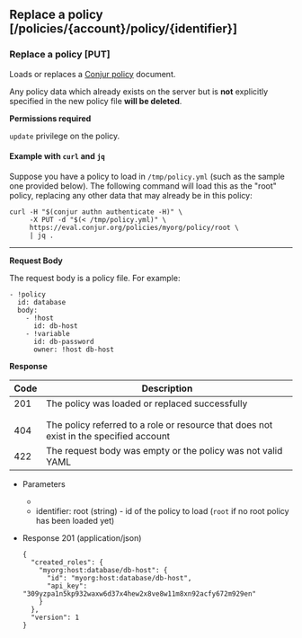## Replace a policy [/policies/{account}/policy/{identifier}]

### Replace a policy [PUT]

Loads or replaces a [Conjur policy](/reference/policy.html)
document. 

Any policy data which already exists on the server but is **not** explicitly specified in the new policy file **will be deleted**. 

<!-- include(partials/policy_size_restriction.md) -->

<!-- include(partials/url_encoding.md) -->

**Permissions required**

`update` privilege on the policy.

#### Example with `curl` and `jq`

Suppose you have a policy to load in `/tmp/policy.yml` (such as the sample one provided below). The following command will load this as the "root" policy, replacing any other data that may already be in this policy:

```
curl -H "$(conjur authn authenticate -H)" \
     -X PUT -d "$(< /tmp/policy.yml)" \
     https://eval.conjur.org/policies/myorg/policy/root \
     | jq .
```

---

**Request Body**

The request body is a policy file. For example:

```
- !policy
  id: database
  body:
    - !host
      id: db-host
    - !variable
      id: db-password
      owner: !host db-host
```

**Response**

| Code | Description                                                                            |
|------|----------------------------------------------------------------------------------------|
|  201 | The policy was loaded or replaced successfully                                         |
| <!-- include(partials/http_401.md) -->                                                        |
| <!-- include(partials/http_403.md) -->                                                        |
|  404 | The policy referred to a role or resource that does not exist in the specified account |
|  422 | The request body was empty or the policy was not valid YAML                            |

+ Parameters
  + <!-- include(partials/account_param.md) -->
  + identifier: root (string) - id of the policy to load (`root` if no root policy has been loaded yet)

+ Response 201 (application/json)

    ```
    {
      "created_roles": {
        "myorg:host:database/db-host": {
          "id": "myorg:host:database/db-host",
          "api_key": "309yzpa1n5kp932waxw6d37x4hew2x8ve8w11m8xn92acfy672m929en"
        }
      },
      "version": 1
    }
    ```
